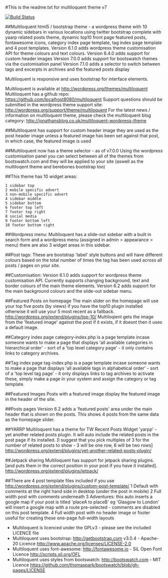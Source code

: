 #This is the readme.txt for multiloquent theme v7

[![Build Status](https://travis-ci.org/localhost8080/multiloquent.svg?branch=master)](https://travis-ci.org/localhost8080/multiloquent)

##Multiloquent html5 / bootstrap theme - 
  a wordpress theme with 10 dynamic sidebars in various locations
  using twitter bootstrap complete with yaarp related posts theme, 
  dynamic top10 front page featured posts, fontawesome icons, 
  category index page template, 
  tag index page template and 4 post templates. 
  Version 6.1.0 adds wordpress theme customisation API for theme colours and text colours. 
  Version 6.4.0 adds support for custom header images
  Version 7.0.0 adds support for bootswatch themes via the customisation panel
  Version 7.1.0 adds a selector to switch between tags and excerpts in archives and the featured posts display

Multiloquent is responsive and uses bootstrap for interface elements.

Multiloquent is available at http://wordpress.org/themes/multiloquent
Multiloquent has a github repo: https://github.com/localhost8080/multiloquent
Support questions should be submitted in the wordpress theme support site: http://wordpress.org/support/theme/multiloquent
For the latest news / information on multiloquent theme, please check the multiloquent blog category: http://jonathansblog.co.uk/multiloquent-wordpress-theme


##Multiloquent has support for custom header image
    they are used as the post header image unless a featured image has been set against that post, 
    in which case, the featured image is used

##Multiloquent now has a theme selector - as of v7.0.0
    Using the wordpress customisation panel you can select between all of the themes from bootswatch.com 
    and they will be applied to your site (aswell as the multiloqent theme and berebones bootstrap too)


##This theme has 10 widget areas:

    1 sidebar top
    2 mobile specific advert
    3 non-mobile specific advert
    4 sidebar middle
    5 sidebar bottom
    6 footer top left
    7 footer top right
    8 social media
    9 footer bottom left
    10 footer bottom right

##Wordpress menu:
    Multiloquent has a slide-out sidebar with a built in search form and a wordpress menu 
    (assigned in admin > appearance > menu) there are also 3 widget areas in this sidebar.

##Post tags:
    These are bootstrap 'label' style buttons and will have different colours based on the total number 
    of times the tag has been used across all posts / pages on your site.

##Customisation:
    Version 6.1.0 adds support for wordpress theme customisation API.
    Currently supports changing background, text and border colours of the main theme elements.
    Version 6.2 adds support for the main background colours and the slide-out sidebar menu.

##Featured Posts on homepage
    The main slider on the homepage will use your top five posts (by views) if you have the top10 plugin installed
    otherwise it will use your 5 most recent as a fallback.
    http://wordpress.org/extend/plugins/top-10/
    Multiloqient gets the image from the 'featured image' against the post if it exists,
    if it doesnt then it uses a default image.

##Category index page
    category-index.php is a page template incase someone wants to make a page that displays 
    'all available categories in hierarchical order' - sort of a 'top level category page' 
    - it only contains links to category archives.

##Tag index page
    tag-index.php is a page template incase someone wants to make a page that displays 
    'all available tags in alphabetical order' - sort of a 'top level tag page' - it only displays links to tag archives
    to activate these, simply make a page in your system and assign the category or tag template.

##Featured Images
    Posts with a featured image display the featured image in the header of the site.

##Posts pages
    Version 6.2 adds a 'featured posts' area under the main header that is shown on the posts. 
    This shows 4 posts from the same data as the homepage slider.

##YARRP
    Multiloquent has a theme for TW Recent Posts Widget 'yarpp' - yet another related posts plugin.
    It will auto include the related posts in the post page if its installed.
    [I suggest that you pick multiples of 3 for the number of related posts to show - 3 will be one row, 6 will be two rows]
    http://wordpress.org/extend/plugins/yet-another-related-posts-plugin/

##Jetpack sharing
    Multiloquent has support for jetpack sharing plugins. 
    [and puts them in the correct position in your post if you have it installed].
    http://wordpress.org/extend/plugins/jetpack/

##There are 4 post template files included 
    if you use http://wordpress.org/extend/plugins/custom-post-template/
    1 Default with comments at the right hand side in desktop (under the post in mobile)
    2 Full width post with comments underneath
    3 Adventures: this auto inserts a google map if your post is titled 'placeA to placeB'
        eg 'Glasgow to London' will insert a google map with a route pre-selected - comments are disabled on this post template.
    4 Full width post with no header image or footer
        useful for creating these one-page full-width layouts


- Multiloquent is licenced under the GPLv3 - please see the included LICENCE file
- Multiloquent uses bootstrap: http://getbootstrap.com v3.0.4 - Apache-20 Licence http://www.apache.org/licenses/LICENSE-2.0
- Multiloquent uses font-awesome: http://fontawesome.io - SiL Open Font Licence http://scripts.sil.org/OFL
- Multiloquent uses styles from bootswatch: http://bootswatch.com - MIT Licence https://github.com/thomaspark/bootswatch/blob/gh-pages/LICENSE